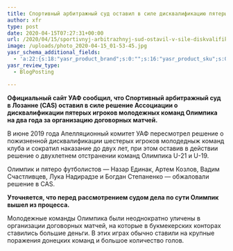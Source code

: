 ```yaml
---
title: Спортивный арбитражный суд оставил в силе дисквалификацию пятерых игроков Олимпика U-21 и U-19
author: xfr
type: post
date: 2020-04-15T07:27:31+00:00
url: /2020/04/15/sportivnyj-arbitrazhnyj-sud-ostavil-v-sile-diskvalifikacziyu-pyateryh-igrokov-olimpika-u-21-i-u-19/
image: /uploads/photo_2020-04-15_01-53-45.jpg
yasr_schema_additional_fields:
  - 'a:22:{s:18:"yasr_product_brand";s:0:"";s:16:"yasr_product_sku";s:0:"";s:37:"yasr_product_global_identifier_select";s:5:"gtin8";s:36:"yasr_product_global_identifier_value";s:0:"";s:18:"yasr_product_price";s:0:"";s:27:"yasr_product_price_currency";s:0:"";s:30:"yasr_product_price_valid_until";s:0:"";s:31:"yasr_product_price_availability";s:12:"Discontinued";s:22:"yasr_product_price_url";s:0:"";s:26:"yasr_localbusiness_address";s:0:"";s:29:"yasr_localbusiness_pricerange";s:0:"";s:28:"yasr_localbusiness_telephone";s:0:"";s:20:"yasr_recipe_cooktime";s:0:"";s:23:"yasr_recipe_description";s:0:"";s:20:"yasr_recipe_keywords";s:0:"";s:21:"yasr_recipe_nutrition";s:0:"";s:20:"yasr_recipe_preptime";s:0:"";s:26:"yasr_recipe_recipecategory";s:0:"";s:25:"yasr_recipe_recipecuisine";s:0:"";s:28:"yasr_recipe_recipeingredient";s:0:"";s:30:"yasr_recipe_recipeinstructions";s:0:"";s:17:"yasr_recipe_video";s:0:"";}'
yasr_review_type:
  - BlogPosting

---
```

**Официальный сайт УАФ сообщил, что Спортивный арбитражный суд в Лозанне (CAS) оставил в силе решение Ассоциации о дисквалификации пятерых игроков молодежных команд Олимпика на два года за организацию договорных матчей.**

В июне 2019 года Апелляционный комитет УАФ пересмотрел решение о пожизненной дисквалификации шестерых игроков молодедныж команд клуба и сократил наказание до двух лет, при этом оставив в действии решение о двухлетнем отстранении команд Олимпика U-21 и U-19.

Олимпик и пятеро футболистов &#8212; Назар Единак, Артем Козлов, Вадим Счастливцев, Лука Надирадзе и Богдан Степаненко &#8212; обжаловали решение в CAS.

**Уточняется, что перед рассмотрением судом дела по сути Олимпик вышел из процесса.**

Молодежные команды Олимпика были неоднократно уличены в организации договорных матчей, на которые в букмекерских конторах ставились большие деньги. В этих играх обычно ставили на крупные поражения донецких команд и большое количество голов.